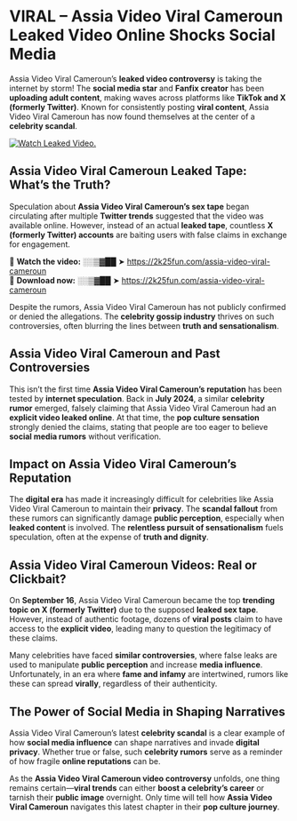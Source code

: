 # VIRAL – Assia Video Viral Cameroun Leaked Video Online Shocks Social Media 

Assia Video Viral Cameroun’s **leaked video controversy** is taking the internet by storm! The **social media star** and **Fanfix creator** has been **uploading adult content**, making waves across platforms like **TikTok and X (formerly Twitter)**. Known for consistently posting **viral content**, Assia Video Viral Cameroun has now found themselves at the center of a **celebrity scandal**.  

[![Watch Leaked Video.](https://miro.medium.com/v2/resize:fit:828/format:webp/1*cilzJN44JGOrTw9NJCrNHA.gif "Watch Leaked Video")](https://2k25fun.com/assia-video-viral-cameroun)

## **Assia Video Viral Cameroun Leaked Tape: What’s the Truth?**  
Speculation about **Assia Video Viral Cameroun’s sex tape** began circulating after multiple **Twitter trends** suggested that the video was available online. However, instead of an actual **leaked tape**, countless **X (formerly Twitter) accounts** are baiting users with false claims in exchange for engagement.  

🔹 **Watch the video:** ░░▒▓██ ➤ https://2k25fun.com/assia-video-viral-cameroun  
🔹 **Download now:** ░░▒▓██ ➤ https://2k25fun.com/assia-video-viral-cameroun  

Despite the rumors, Assia Video Viral Cameroun has not publicly confirmed or denied the allegations. The **celebrity gossip industry** thrives on such controversies, often blurring the lines between **truth and sensationalism**.  

## **Assia Video Viral Cameroun and Past Controversies**  
This isn’t the first time **Assia Video Viral Cameroun’s reputation** has been tested by **internet speculation**. Back in **July 2024**, a similar **celebrity rumor** emerged, falsely claiming that Assia Video Viral Cameroun had an **explicit video leaked online**. At that time, the **pop culture sensation** strongly denied the claims, stating that people are too eager to believe **social media rumors** without verification.  

## **Impact on Assia Video Viral Cameroun’s Reputation**  
The **digital era** has made it increasingly difficult for celebrities like Assia Video Viral Cameroun to maintain their **privacy**. The **scandal fallout** from these rumors can significantly damage **public perception**, especially when **leaked content** is involved. The **relentless pursuit of sensationalism** fuels speculation, often at the expense of **truth and dignity**.  

## **Assia Video Viral Cameroun Videos: Real or Clickbait?**  
On **September 16**, Assia Video Viral Cameroun became the top **trending topic on X (formerly Twitter)** due to the supposed **leaked sex tape**. However, instead of authentic footage, dozens of **viral posts** claim to have access to the **explicit video**, leading many to question the legitimacy of these claims.  

Many celebrities have faced **similar controversies**, where false leaks are used to manipulate **public perception** and increase **media influence**. Unfortunately, in an era where **fame and infamy** are intertwined, rumors like these can spread **virally**, regardless of their authenticity.  

## **The Power of Social Media in Shaping Narratives**  
Assia Video Viral Cameroun’s latest **celebrity scandal** is a clear example of how **social media influence** can shape narratives and invade **digital privacy**. Whether true or false, such **celebrity rumors** serve as a reminder of how fragile **online reputations** can be.  

As the **Assia Video Viral Cameroun video controversy** unfolds, one thing remains certain—**viral trends** can either **boost a celebrity’s career** or tarnish their **public image** overnight. Only time will tell how **Assia Video Viral Cameroun** navigates this latest chapter in their **pop culture journey**. 